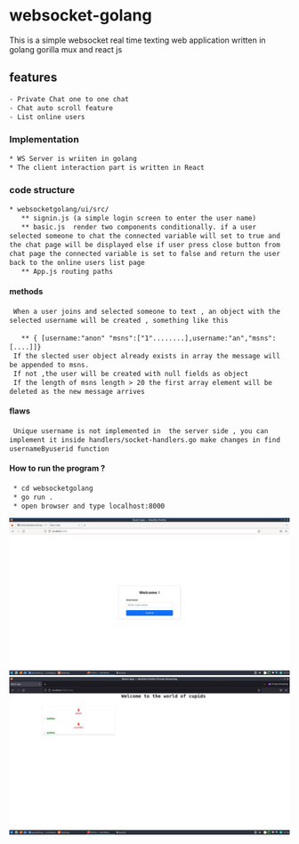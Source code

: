 # websocket-golang

 This is a simple websocket real time texting web application written in golang gorilla mux and react js


## features 
    - Private Chat one to one chat
    - Chat auto scroll feature 
    - List online users

### Implementation 

    * WS Server is wriiten in golang 
    * The client interaction part is written in React

### code  structure 
    * websocketgolang/ui/src/
       ** signin.js (a simple login screen to enter the user name)
       ** basic.js  render two components conditionally. if a user selected someone to chat the connected variable will set to true and the chat page will be displayed else if user press close button from chat page the connected variable is set to false and return the user back to the online users list page
       ** App.js routing paths 

#### methods 
  
     When a user joins and selected someone to text , an object with the selected username will be created , something like this 
       
       ** { [username:"anon" "msns":["1"........],username:"an","msns":[....]]}
     If the slected user object already exists in array the message will be appended to msns.
     If not ,the user will be created with null fields as object
     If the length of msns length > 20 the first array element will be deleted as the new message arrives
#### flaws 
     Unique username is not implemented in  the server side , you can implement it inside handlers/socket-handlers.go make changes in find usernameByuserid function


#### How to run the program ?
     * cd websocketgolang
     * go run .
     * open browser and type localhost:8000
![Login](screen.jpg)
![Login](screen1.jpg)
